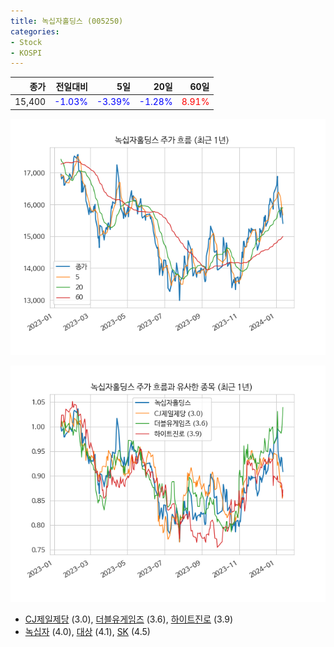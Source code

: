 ```yaml
---
title: 녹십자홀딩스 (005250)
categories:
- Stock
- KOSPI
---
```


|종가|전일대비|5일|20일|60일|
|---:|-------:|--:|---:|---:|
|15,400|<span style="color: blue">-1.03%</span>|<span style="color: blue">-3.39%</span>|<span style="color: blue">-1.28%</span>|<span style="color: red">8.91%</span>|


<!-- more -->

![005250](/assets/images/stock/005250.png)

![005250](/assets/images/stock/005250_sim.png)

- [CJ제일제당](/097950/) (3.0), [더블유게임즈](/192080/) (3.6), [하이트진로](/000080/) (3.9)
- [녹십자](/006280/) (4.0), [대상](/001680/) (4.1), [SK](/034730/) (4.5)
